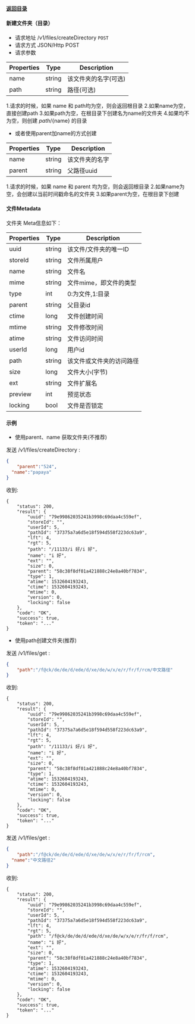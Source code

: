 #### [返回目录](../../)

#### 新建文件夹（目录）

* 请求地址 /v1/files/createDirectory ```POST```
* 请求方式 JSON/Http POST
* 请求参数

| Properties     |  Type  | Description                                          |
|----------------|--------|------------------------------------------------------|
|   name         | string | 该文件夹的名字(可选)                                    |
|   path         | string | 路径(可选)                                            |

1.请求的时候，如果 name 和 path均为空，则会返回根目录
2.如果name为空，直接创建path
3.如果path为空，在根目录下创建名为name的文件夹
4.如果均不为空，则创建 ${path}/${name} 的目录

* 或者使用parent加name的方式创建

| Properties     |  Type  | Description                                          |
|----------------|--------|------------------------------------------------------|
|   name         | string | 该文件夹的名字                                         |
|   parent       | string | 父路径uuid                                            |

1.请求的时候，如果 name 和 parent 均为空，则会返回根目录
2.如果name为空，会创建以当前时间戳命名的文件夹
3.如果parent为空，在根目录下创建

#### 文件Metadata
文件夹 Meta信息如下：

| Properties     |  Type  | Description                         |
|----------------|--------|-------------------------------------|
| uuid           | string | 该文件/文件夹的唯一ID                   |
| storeId        | string | 文件所属用户                           |
| name           | string | 文件名                                |
| mime           | string | 文件mime，即文件的类型                  |
| type           | int    | 0:为文件,1:目录                       |
| parent         | string | 父目录id                             |
| ctime          | long   | 文件创建时间                          |
| mtime          | string | 文件修改时间                          |
| atime          | string | 文件访问时间                          |
| userId         | long   | 用户id                               |
| path           | string | 该文件或文件夹的访问路径                 |
| size           | long   | 文件大小(字节)                         |
| ext            | string | 文件扩展名                            |
| preview        | int    | 预览状态                              |
| locking        | bool   | 文件是否锁定                           |

#### 示例

* 使用parent、name 获取文件夹(不推荐)

发送 /v1/files/createDirectory :
```json
{
	"parent":"524",
  "name":"papaya"
}
```
收到:
```
{
    "status": 200,
    "result": {
        "uuid": "79e99862035241b3998c69daa4c559ef",
        "storeId": "",
        "userId": 5,
        "pathId": "37375a7a6d5e18f594d558f223dc63a9",
        "lft": 4,
        "rgt": 5,
        "path": "/11133/i 好/i 好",
        "name": "i 好",
        "ext": "",
        "size": 0,
        "parent": "58c38f8df01a421888c24e8a40bf7834",
        "type": 1,
        "atime": 1532604193243,
        "ctime": 1532604193243,
        "mtime": 0,
        "version": 0,
        "locking": false
    },
    "code": "OK",
    "success": true,
    "token": "..."
}
```

* 使用path创建文件夹(推荐)

发送 /v1/files/get :
```json
{
	"path":"/f@ck/de/de/d/ede/d/xe/de/w/x/e/r/fr/f/rcm/中文路径"
}
```
收到:
```
{
    "status": 200,
    "result": {
        "uuid": "79e99862035241b3998c69daa4c559ef",
        "storeId": "",
        "userId": 5,
        "pathId": "37375a7a6d5e18f594d558f223dc63a9",
        "lft": 4,
        "rgt": 5,
        "path": "/11133/i 好/i 好",
        "name": "i 好",
        "ext": "",
        "size": 0,
        "parent": "58c38f8df01a421888c24e8a40bf7834",
        "type": 1,
        "atime": 1532604193243,
        "ctime": 1532604193243,
        "mtime": 0,
        "version": 0,
        "locking": false
    },
    "code": "OK",
    "success": true,
    "token": "..."
}
```

发送 /v1/files/get :
```json
{
	"path":"/f@ck/de/de/d/ede/d/xe/de/w/x/e/r/fr/f/rcm",
  "name":"中文路径2"
}
```
收到:
```
{
    "status": 200,
    "result": {
        "uuid": "79e99862035241b3998c69daa4c559ef",
        "storeId": "",
        "userId": 5,
        "pathId": "37375a7a6d5e18f594d558f223dc63a9",
        "lft": 4,
        "rgt": 5,
        "path": "/f@ck/de/de/d/ede/d/xe/de/w/x/e/r/fr/f/rcm",
        "name": "i 好",
        "ext": "",
        "size": 0,
        "parent": "58c38f8df01a421888c24e8a40bf7834",
        "type": 1,
        "atime": 1532604193243,
        "ctime": 1532604193243,
        "mtime": 0,
        "version": 0,
        "locking": false
    },
    "code": "OK",
    "success": true,
    "token": "..."
}
```
